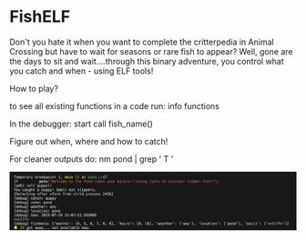 # FishELF

Don't you hate it when you want to complete the critterpedia in Animal Crossing but have to wait for seasons or rare fish to appear? Well, gone are the days to sit and wait....through this binary adventure, you control what you catch and when - using ELF tools!

How to play?

to see all existing functions in a code run:
info functions

In the debugger: 
start
call fish_name()

Figure out when, where and how to catch!

For cleaner outputs do: 
nm pond | grep ' T '

![Fail Case](readme_images/failed_to_catch.png)
